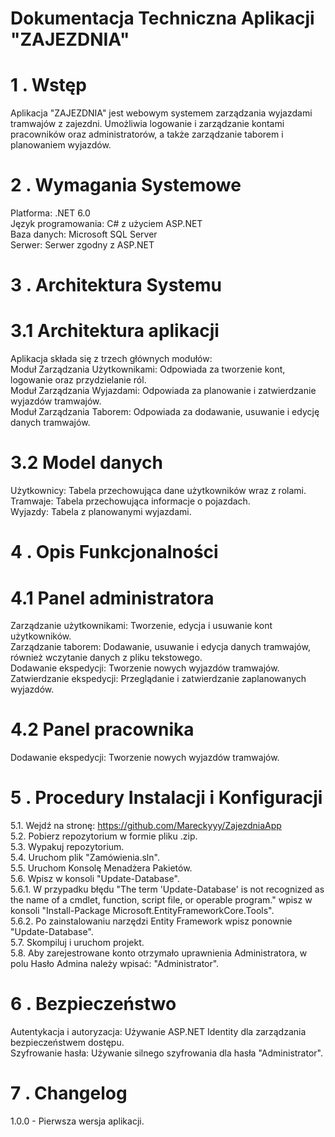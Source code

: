 Dokumentacja Techniczna Aplikacji "ZAJEZDNIA"
===================
1	. Wstęp
===================
Aplikacja "ZAJEZDNIA" jest webowym systemem zarządzania wyjazdami tramwajów z zajezdni. Umożliwia logowanie i zarządzanie kontami pracowników oraz administratorów, a także zarządzanie taborem i planowaniem wyjazdów.

2	. Wymagania Systemowe
===================
Platforma: .NET 6.0\
Język programowania: C# z użyciem ASP.NET\
Baza danych: Microsoft SQL Server\
Serwer: Serwer zgodny z ASP.NET

3	. Architektura Systemu
===================
3.1 Architektura aplikacji
===================
Aplikacja składa się z trzech głównych modułów:\
Moduł Zarządzania Użytkownikami: Odpowiada za tworzenie kont, logowanie oraz przydzielanie ról.\
Moduł Zarządzania Wyjazdami: Odpowiada za planowanie i zatwierdzanie wyjazdów tramwajów.\
Moduł Zarządzania Taborem: Odpowiada za dodawanie, usuwanie i edycję danych tramwajów.

3.2 Model danych
===================
Użytkownicy: Tabela przechowująca dane użytkowników wraz z rolami.\
Tramwaje: Tabela przechowująca informacje o pojazdach.\
Wyjazdy: Tabela z planowanymi wyjazdami.

4	. Opis Funkcjonalności
===================
4.1 Panel administratora
===================================
Zarządzanie użytkownikami: Tworzenie, edycja i usuwanie kont użytkowników.\
Zarządzanie taborem: Dodawanie, usuwanie i edycja danych tramwajów, również wczytanie danych z pliku tekstowego.\
Dodawanie ekspedycji: Tworzenie nowych wyjazdów tramwajów.\
Zatwierdzanie ekspedycji: Przeglądanie i zatwierdzanie zaplanowanych wyjazdów.
 
4.2 Panel pracownika
===================================
Dodawanie ekspedycji: Tworzenie nowych wyjazdów tramwajów.

5	. Procedury Instalacji i Konfiguracji
===================
5.1. Wejdź na stronę: https://github.com/Mareckyyy/ZajezdniaApp \
5.2. Pobierz repozytorium w formie pliku .zip.\
5.3. Wypakuj repozytorium.\
5.4. Uruchom plik "Zamówienia.sln".\
5.5. Uruchom Konsolę Menadżera Pakietów.\
5.6. Wpisz w konsoli "Update-Database".\
5.6.1. W przypadku błędu "The term 'Update-Database' is not recognized as the name of a cmdlet, function, script file, or operable program." wpisz w konsoli "Install-Package Microsoft.EntityFrameworkCore.Tools".\
5.6.2. Po zainstalowaniu narzędzi Entity Framework wpisz ponownie "Update-Database".\
5.7. Skompiluj i uruchom projekt.\
5.8. Aby zarejestrowane konto otrzymało uprawnienia Administratora, w polu Hasło Admina należy wpisać: "Administrator".

6	. Bezpieczeństwo
===================
Autentykacja i autoryzacja: Używanie ASP.NET Identity dla zarządzania bezpieczeństwem dostępu.\
Szyfrowanie hasła: Używanie silnego szyfrowania dla hasła "Administrator".

7	. Changelog
===================
1.0.0 - Pierwsza wersja aplikacji.
